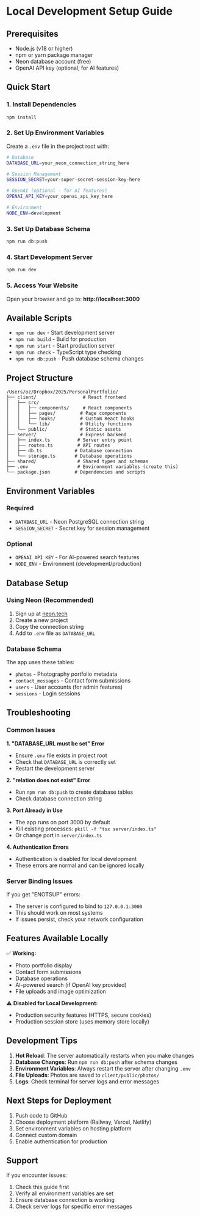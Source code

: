 # Local Development Setup Guide

## Prerequisites
- Node.js (v18 or higher)
- npm or yarn package manager
- Neon database account (free)
- OpenAI API key (optional, for AI features)

## Quick Start

### 1. Install Dependencies
```bash
npm install
```

### 2. Set Up Environment Variables
Create a `.env` file in the project root with:
```bash
# Database
DATABASE_URL=your_neon_connection_string_here

# Session Management
SESSION_SECRET=your-super-secret-session-key-here

# OpenAI (optional - for AI features)
OPENAI_API_KEY=your_openai_api_key_here

# Environment
NODE_ENV=development
```

### 3. Set Up Database Schema
```bash
npm run db:push
```

### 4. Start Development Server
```bash
npm run dev
```

### 5. Access Your Website
Open your browser and go to: **http://localhost:3000**

## Available Scripts

- `npm run dev` - Start development server
- `npm run build` - Build for production
- `npm run start` - Start production server
- `npm run check` - TypeScript type checking
- `npm run db:push` - Push database schema changes

## Project Structure

```
/Users/oz/Dropbox/2025/PersonalPortfolio/
├── client/                 # React frontend
│   ├── src/
│   │   ├── components/     # React components
│   │   ├── pages/         # Page components
│   │   ├── hooks/         # Custom React hooks
│   │   └── lib/           # Utility functions
│   └── public/            # Static assets
├── server/                # Express backend
│   ├── index.ts          # Server entry point
│   ├── routes.ts         # API routes
│   ├── db.ts            # Database connection
│   └── storage.ts       # Database operations
├── shared/               # Shared types and schemas
├── .env                  # Environment variables (create this)
└── package.json         # Dependencies and scripts
```

## Environment Variables

### Required
- `DATABASE_URL` - Neon PostgreSQL connection string
- `SESSION_SECRET` - Secret key for session management

### Optional
- `OPENAI_API_KEY` - For AI-powered search features
- `NODE_ENV` - Environment (development/production)

## Database Setup

### Using Neon (Recommended)
1. Sign up at [neon.tech](https://neon.tech)
2. Create a new project
3. Copy the connection string
4. Add to `.env` file as `DATABASE_URL`

### Database Schema
The app uses these tables:
- `photos` - Photography portfolio metadata
- `contact_messages` - Contact form submissions
- `users` - User accounts (for admin features)
- `sessions` - Login sessions

## Troubleshooting

### Common Issues

**1. "DATABASE_URL must be set" Error**
- Ensure `.env` file exists in project root
- Check that `DATABASE_URL` is correctly set
- Restart the development server

**2. "relation does not exist" Error**
- Run `npm run db:push` to create database tables
- Check database connection string

**3. Port Already in Use**
- The app runs on port 3000 by default
- Kill existing processes: `pkill -f "tsx server/index.ts"`
- Or change port in `server/index.ts`

**4. Authentication Errors**
- Authentication is disabled for local development
- These errors are normal and can be ignored locally

### Server Binding Issues
If you get "ENOTSUP" errors:
- The server is configured to bind to `127.0.0.1:3000`
- This should work on most systems
- If issues persist, check your network configuration

## Features Available Locally

✅ **Working:**
- Photo portfolio display
- Contact form submissions
- Database operations
- AI-powered search (if OpenAI key provided)
- File uploads and image optimization

⚠️ **Disabled for Local Development:**
- Production security features (HTTPS, secure cookies)
- Production session store (uses memory store locally)

## Development Tips

1. **Hot Reload**: The server automatically restarts when you make changes
2. **Database Changes**: Run `npm run db:push` after schema changes
3. **Environment Variables**: Always restart the server after changing `.env`
4. **File Uploads**: Photos are saved to `client/public/photos/`
5. **Logs**: Check terminal for server logs and error messages

## Next Steps for Deployment

1. Push code to GitHub
2. Choose deployment platform (Railway, Vercel, Netlify)
3. Set environment variables on hosting platform
4. Connect custom domain
5. Enable authentication for production

## Support

If you encounter issues:
1. Check this guide first
2. Verify all environment variables are set
3. Ensure database connection is working
4. Check server logs for specific error messages
